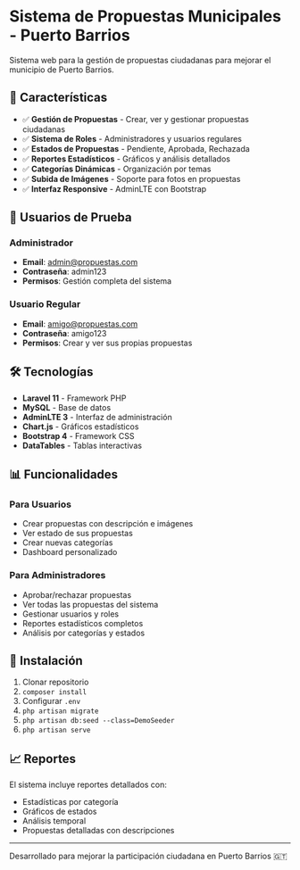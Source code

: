 # Sistema de Propuestas Municipales - Puerto Barrios

Sistema web para la gestión de propuestas ciudadanas para mejorar el municipio de Puerto Barrios.

## 🚀 Características

- ✅ **Gestión de Propuestas** - Crear, ver y gestionar propuestas ciudadanas
- ✅ **Sistema de Roles** - Administradores y usuarios regulares
- ✅ **Estados de Propuestas** - Pendiente, Aprobada, Rechazada
- ✅ **Reportes Estadísticos** - Gráficos y análisis detallados
- ✅ **Categorías Dinámicas** - Organización por temas
- ✅ **Subida de Imágenes** - Soporte para fotos en propuestas
- ✅ **Interfaz Responsive** - AdminLTE con Bootstrap

## 👥 Usuarios de Prueba

### Administrador
- **Email**: admin@propuestas.com
- **Contraseña**: admin123
- **Permisos**: Gestión completa del sistema

### Usuario Regular
- **Email**: amigo@propuestas.com
- **Contraseña**: amigo123
- **Permisos**: Crear y ver sus propias propuestas

## 🛠️ Tecnologías

- **Laravel 11** - Framework PHP
- **MySQL** - Base de datos
- **AdminLTE 3** - Interfaz de administración
- **Chart.js** - Gráficos estadísticos
- **Bootstrap 4** - Framework CSS
- **DataTables** - Tablas interactivas

## 📊 Funcionalidades

### Para Usuarios
- Crear propuestas con descripción e imágenes
- Ver estado de sus propuestas
- Crear nuevas categorías
- Dashboard personalizado

### Para Administradores
- Aprobar/rechazar propuestas
- Ver todas las propuestas del sistema
- Gestionar usuarios y roles
- Reportes estadísticos completos
- Análisis por categorías y estados

## 🚀 Instalación

1. Clonar repositorio
2. `composer install`
3. Configurar `.env`
4. `php artisan migrate`
5. `php artisan db:seed --class=DemoSeeder`
6. `php artisan serve`

## 📈 Reportes

El sistema incluye reportes detallados con:
- Estadísticas por categoría
- Gráficos de estados
- Análisis temporal
- Propuestas detalladas con descripciones

---
Desarrollado para mejorar la participación ciudadana en Puerto Barrios 🇬🇹